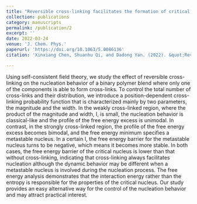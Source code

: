 ```yaml
---
title: "Reversible cross-linking facilitates the formation of critical nucleus in binary polymer blends"
collection: publications
category: manuscripts
permalink: /publication/2
excerpt: ''
date: 2022-03-24
venue: 'J. Chem. Phys.'
paperurl: 'https://doi.org/10.1063/5.0086136'
citation: 'Xinxiang Chen, Shuanhu Qi, and Dadong Yan. (2022). &quot;Reversible crosslinking facilitates the formation of critical nucleus in binary polymer blends&quot; <i>J. Chem. Phys. </i> 156, 124903.'

---
```

Using self-consistent field theory, we study the effect of reversible cross-linking on the nucleation behavior of a binary polymer blend where only one of the components is able to form cross-links. To control the total number of cross-links and their distribution, we introduce a position-dependent cross-linking probability function that is characterized mainly by two parameters, the magnitude and the width. In the weakly cross-linked region, where the product of the magnitude and width, I, is small, the nucleation behavior is classical-like and the profile of the free energy excess is unimodal. In contrast, in the strongly cross-linked region, the profile of the free energy excess becomes bimodal, and the free energy minimum specifies a metastable nucleus. In a certain I, the free energy barrier for the metastable nucleus turns to be negative, which means it becomes more stable. In both cases, the free energy barrier of the critical nucleus is lower than that without cross-linking, indicating that cross-linking always facilitates nucleation although the dynamic behavior may be different when a metastable nucleus is involved during the nucleation process. The free energy analysis demonstrates that the interaction energy rather than the entropy is responsible for the properties of the critical nucleus. Our study provides an easy alternative way for the control of the nucleation behavior and may attract practical interest.
